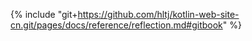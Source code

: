 {% include "git+https://github.com/hltj/kotlin-web-site-cn.git/pages/docs/reference/reflection.md#gitbook" %}

